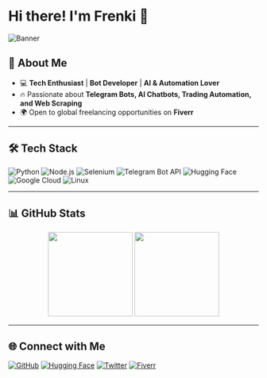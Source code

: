 # Hi there! I'm Frenki 👋

![Banner](https://github.com/frenkiofficial/banner.png)

## 🚀 About Me

- 💻 **Tech Enthusiast** | **Bot Developer** | **AI & Automation Lover**
- 🔥 Passionate about **Telegram Bots, AI Chatbots, Trading Automation, and Web Scraping**
- 🌍 Open to global freelancing opportunities on **Fiverr**

---

## 🛠 Tech Stack

![Python](https://img.shields.io/badge/Python-3776AB?style=for-the-badge&logo=python&logoColor=white)
![Node.js](https://img.shields.io/badge/Node.js-339933?style=for-the-badge&logo=nodedotjs&logoColor=white)
![Selenium](https://img.shields.io/badge/Selenium-43B02A?style=for-the-badge&logo=selenium&logoColor=white)
![Telegram Bot API](https://img.shields.io/badge/Telegram%20Bot-0088CC?style=for-the-badge&logo=telegram&logoColor=white)
![Hugging Face](https://img.shields.io/badge/Hugging%20Face-FCC624?style=for-the-badge&logo=huggingface&logoColor=black)
![Google Cloud](https://img.shields.io/badge/Google%20Cloud-4285F4?style=for-the-badge&logo=googlecloud&logoColor=white)
![Linux](https://img.shields.io/badge/Linux-FCC624?style=for-the-badge&logo=linux&logoColor=black)

---

## 📊 GitHub Stats

<p align="center">
  <img src="https://github-readme-stats.vercel.app/api?username=frenkiofficial&show_icons=true&theme=radical" height="170px" />
  <img src="https://github-readme-streak-stats.herokuapp.com/?user=frenkiofficial&theme=radical" height="170px" />
</p>

---

## 🌐 Connect with Me

[![GitHub](https://img.shields.io/badge/GitHub-100000?style=for-the-badge&logo=github&logoColor=white)](https://github.com/frenkiofficial)
[![Hugging Face](https://img.shields.io/badge/Hugging%20Face-FFCC00?style=for-the-badge&logo=huggingface&logoColor=black)](https://huggingface.co/frenkiofficial)
[![Twitter](https://img.shields.io/badge/Twitter-1DA1F2?style=for-the-badge&logo=twitter&logoColor=white)](https://twitter.com/officialfrenki)
[![Fiverr](https://img.shields.io/badge/Fiverr-1DBF73?style=for-the-badge&logo=fiverr&logoColor=white)](https://www.fiverr.com/frenkimusic/)
